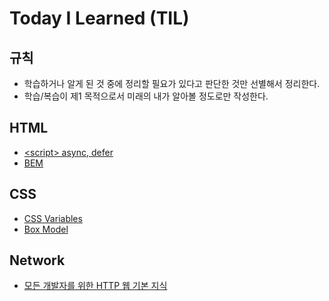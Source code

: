 # Today I Learned (TIL)

## 규칙

- 학습하거나 알게 된 것 중에 정리할 필요가 있다고 판단한 것만 선별해서 정리한다.
- 학습/복습이 제1 목적으로서 미래의 내가 알아볼 정도로만 작성한다.

## HTML

- [&lt;script&gt; async, defer](html/script_async_defer.md)
- [BEM](html/bem.md)

## CSS

- [CSS Variables](css/css_variables.md)
- [Box Model](css/box-model.md)

## Network

- [모든 개발자를 위한 HTTP 웹 기본 지식](network/http_for_all_developers.md)
